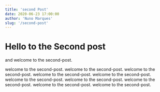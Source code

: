 ```yaml
---
title: 'second Post'
date: 2020-06-23 17:00:00
author: 'Nuno Marques'
slug: '/second-post'
---
```


# Hello to the Second post
and welcome to the second-post.

welcome to the second-post. welcome to the second-post. welcome to the second-post. welcome to the second-post. welcome to the second-post. welcome to the second-post. welcome to the second-post. welcome to the second-post. welcome to the second-post. welcome to the second-post.